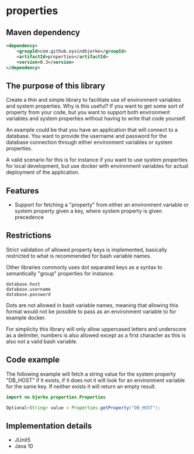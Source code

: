# properties

## Maven dependency
```xml
<dependency>
    <groupId>com.github.oyvindbjerke</groupId>
    <artifactId>properties</artifactId>
    <version>0.3</version>
</dependency>
```

## The purpose of this library
Create a thin and simple library to facilitate use of environment variables and system properties. Why is this useful? If you want to get some sort of property from your code, but you want to support both environment variables and system properties without having to write that code yourself.

An example could be that you have an application that will connect to a database. You want to provide the username and password for the database connection through either environment variables or system properties.

A valid scenario for this is for instance if you want to use system properties for local development, but use docker with environment variables for actual deployment of the application.

## Features
* Support for fetching a "property" from either an environment variable or system property given a key, where system property is given precedence

## Restrictions

Strict validation of allowed property keys is implemented, basically restricted to what is recommended for bash variable names.

Other libraries commonly uses dot separated keys as a syntax to semantically "group" properties for instance.

```
database.host
database.username
database.password
```

Dots are not allowed in bash variable names, meaning that allowing this format would not be possible to pass as an environment variable to for example docker.

For simplicity this library will only allow uppercased letters and underscore as a delimiter, numbers is also allowed except as a first character as this is also not a valid bash variable.

## Code example

The following example will fetch a string value for the system property "DB_HOST" if it exists, if it does not it will look for an environment variable for the same key. If neither exists it will return an empty result.

```java
import no.bjerke.properties.Properties

Optional<String> value = Properties.getProperty("DB_HOST");
```

## Implementation details
* JUnit5
* Java 10
